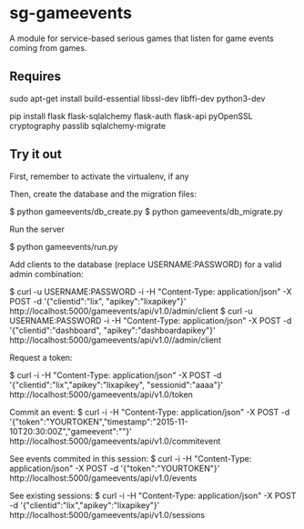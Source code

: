# sg-gameevents
A module for service-based serious games that listen for game events coming from games.

## Requires

sudo apt-get install build-essential libssl-dev libffi-dev python3-dev


pip install flask flask-sqlalchemy flask-auth flask-api pyOpenSSL cryptography passlib sqlalchemy-migrate

## Try it out

First, remember to activate the virtualenv, if any
 
Then, create the database and the migration files:

$ python gameevents/db_create.py
$ python gameevents/db_migrate.py

Run the server

$ python gameevents/run.py

Add clients to the database (replace USERNAME:PASSWORD) for a valid admin combination:

$ curl -u USERNAME:PASSWORD -i -H "Content-Type: application/json" -X POST -d '{"clientid":"lix", "apikey":"lixapikey"}' http://localhost:5000/gameevents/api/v1.0/admin/client
$ curl -u USERNAME:PASSWORD -i -H "Content-Type: application/json" -X POST -d '{"clientid":"dashboard", "apikey":"dashboardapikey"}' http://localhost:5000/gameevents/api/v1.0//admin/client

Request a token:

$ curl -i -H "Content-Type: application/json" -X POST -d '{"clientid":"lix","apikey":"lixapikey", "sessionid":"aaaa"}' http://localhost:5000/gameevents/api/v1.0/token

Commit an event:
$ curl -i -H "Content-Type: application/json" -X POST -d '{"token":"YOURTOKEN","timestamp":"2015-11-10T20:30:00Z","gameevent":"<test></test>"}' http://localhost:5000/gameevents/api/v1.0/commitevent

See events commited in this session:
$ curl -i -H "Content-Type: application/json" -X POST -d '{"token":"YOURTOKEN"}' http://localhost:5000/gameevents/api/v1.0/events

See existing sessions:
$ curl -i -H "Content-Type: application/json" -X POST -d '{"clientid":"lix","apikey":"lixapikey"}' http://localhost:5000/gameevents/api/v1.0/sessions